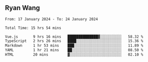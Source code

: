 ## Ryan Wang

<!--START_SECTION:waka-->

```txt
From: 17 January 2024 - To: 24 January 2024

Total Time: 15 hrs 54 mins

Vue.js       9 hrs 16 mins   ██████████████▓░░░░░░░░░░   58.32 %
TypeScript   2 hrs 26 mins   ████░░░░░░░░░░░░░░░░░░░░░   15.36 %
Markdown     1 hr 53 mins    ███░░░░░░░░░░░░░░░░░░░░░░   11.89 %
YAML         1 hr 21 mins    ██░░░░░░░░░░░░░░░░░░░░░░░   08.50 %
HTML         20 mins         ▓░░░░░░░░░░░░░░░░░░░░░░░░   02.10 %
```

<!--END_SECTION:waka-->
